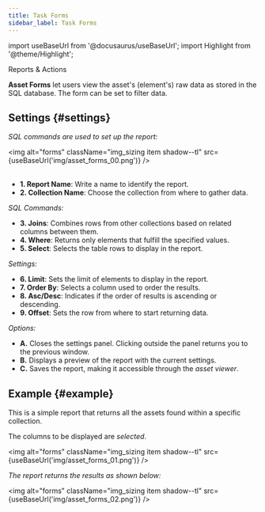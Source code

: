 ```yaml
---
title: Task Forms
sidebar_label: Task Forms
---
```

import useBaseUrl from '@docusaurus/useBaseUrl';
import Highlight from '@theme/Highlight';

<span className="hero__subtitle">Reports & Actions</span>

**Asset Forms** let users view the asset's (element's) raw data as stored in the SQL database. The form can be set to filter data.

## Settings {#settings}
_SQL commands are used to set up the report:_

<img alt="forms" className="img_sizing item shadow--tl" src={useBaseUrl('img/asset_forms_00.png')} />
<br/>
<br/>

- **<span className="badge badge--danger">1.</span> Report Name**: Write a name to identify the report.
- **<span className="badge badge--danger">2.</span> Collection Name**: Choose the collection from where to gather data.

_SQL Commands:_

- **<span className="badge badge--danger">3.</span> Joins**: Combines rows from other collections based on related columns between them.
- **<span className="badge badge--danger">4.</span> Where**: Returns only elements that fulfill the specified values.
- **<span className="badge badge--danger">5.</span> Select**: Selects the table rows to display in the report.

_Settings:_
- **<span className="badge badge--danger">6.</span> Limit**: Sets the limit of elements to display in the report.
- **<span className="badge badge--danger">7.</span> Order By**: Selects a column used to order the results.
- **<span className="badge badge--danger">8.</span> Asc/Desc**: Indicates if the order of results is ascending or descending.
- **<span className="badge badge--danger">9.</span> Offset**: Sets the row from where to start returning data.

_Options:_
- **<span className="badge badge--primary">A.</span>** Closes the settings panel. Clicking outside the panel returns you to the previous window.
- **<span className="badge badge--primary">B.</span>** Displays a preview of the report with the current settings.
- **<span className="badge badge--primary">C.</span>** Saves the report, making it accessible through the _asset viewer_.


## Example {#example}
This is a simple report that returns all the assets found within a specific collection.

The columns to be displayed are _selected_.

<img alt="forms" className="img_sizing item shadow--tl" src={useBaseUrl('img/asset_forms_01.png')} />
<br/>

_The report returns the results as shown below:_

<img alt="forms" className="img_sizing item shadow--tl" src={useBaseUrl('img/asset_forms_02.png')} />
<br/>